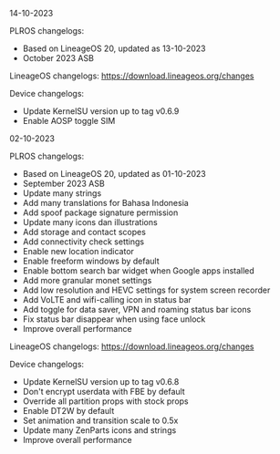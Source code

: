 14-10-2023

PLROS changelogs:
- Based on LineageOS 20, updated as 13-10-2023
- October 2023 ASB

LineageOS changelogs:
https://download.lineageos.org/changes

Device changelogs:
- Update KernelSU version up to tag v0.6.9
- Enable AOSP toggle SIM

02-10-2023

PLROS changelogs:
- Based on LineageOS 20, updated as 01-10-2023
- September 2023 ASB
- Update many strings
- Add many translations for Bahasa Indonesia
- Add spoof package signature permission
- Update many icons dan illustrations
- Add storage and contact scopes
- Add connectivity check settings
- Enable new location indicator
- Enable freeform windows by default
- Enable bottom search bar widget when Google apps installed
- Add more granular monet settings
- Add low resolution and HEVC settings for system screen recorder
- Add VoLTE and wifi-calling icon in status bar
- Add toggle for data saver, VPN and roaming status bar icons
- Fix status bar disappear when using face unlock
- Improve overall performance

LineageOS changelogs:
https://download.lineageos.org/changes

Device changelogs:
- Update KernelSU version up to tag v0.6.8
- Don't encrypt userdata with FBE by default
- Override all partition props with stock props
- Enable DT2W by default
- Set animation and transition scale to 0.5x
- Update many ZenParts icons and strings
- Improve overall performance

